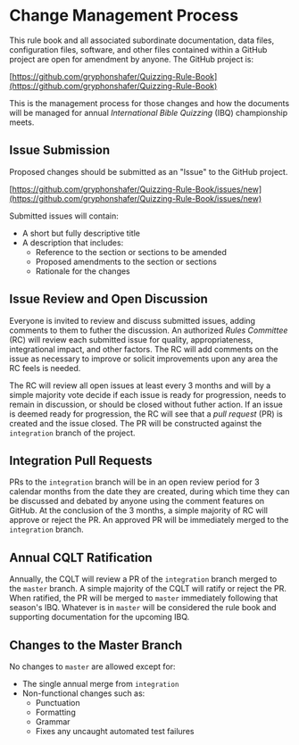 # Change Management Process

This rule book and all associated subordinate documentation, data files, configuration files, software, and other files contained within a GitHub project are open for amendment by anyone. The GitHub project is:

[https://github.com/gryphonshafer/Quizzing-Rule-Book](https://github.com/gryphonshafer/Quizzing-Rule-Book)

This is the management process for those changes and how the documents will be managed for annual *International Bible Quizzing* (IBQ) championship meets.

## Issue Submission

Proposed changes should be submitted as an "Issue" to the GitHub project.

[https://github.com/gryphonshafer/Quizzing-Rule-Book/issues/new](https://github.com/gryphonshafer/Quizzing-Rule-Book/issues/new)

Submitted issues will contain:

- A short but fully descriptive title
- A description that includes:
    - Reference to the section or sections to be amended
    - Proposed amendments to the section or sections
    - Rationale for the changes

## Issue Review and Open Discussion

Everyone is invited to review and discuss submitted issues, adding comments to them to futher the discussion. An authorized *Rules Committee* (RC) will review each submitted issue for quality, appropriateness, integrational impact, and other factors. The RC will add comments on the issue as necessary to improve or solicit improvements upon any area the RC feels is needed.

The RC will review all open issues at least every 3 months and will by a simple majority vote decide if each issue is ready for progression, needs to remain in discussion, or should be closed without futher action. If an issue is deemed ready for progression, the RC will see that a *pull request* (PR) is created and the issue closed. The PR will be constructed against the `integration` branch of the project.

## Integration Pull Requests

PRs to the `integration` branch will be in an open review period for 3 calendar months from the date they are created, during which time they can be discussed and debated by anyone using the comment features on GitHub. At the conclusion of the 3 months, a simple majority of RC will approve or reject the PR. An approved PR will be immediately merged to the `integration` branch.

## Annual CQLT Ratification

Annually, the CQLT will review a PR of the `integration` branch merged to the `master` branch. A simple majority of the CQLT will ratify or reject the PR. When ratified, the PR will be merged to `master` immediately following that season's IBQ. Whatever is in `master` will be considered the rule book and supporting documentation for the upcoming IBQ.

## Changes to the Master Branch

No changes to `master` are allowed except for:

- The single annual merge from `integration`
- Non-functional changes such as:
    - Punctuation
    - Formatting
    - Grammar
    - Fixes any uncaught automated test failures
